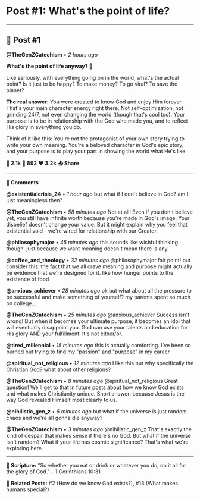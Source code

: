# Post #1: What's the point of life?

---

## 📱 Post #1

**@TheGenZCatechism** • *2 hours ago*

**What's the point of life anyway? 🤔**

Like seriously, with everything going on in the world, what's the actual point? Is it just to be happy? To make money? To go viral? To save the planet?

**The real answer:** You were created to know God and enjoy Him forever. That's your main character energy right there. Not self-optimization, not grinding 24/7, not even changing the world (though that's cool too). Your purpose is to be in relationship with the God who made you, and to reflect His glory in everything you do.

Think of it like this: You're not the protagonist of your own story trying to write your own meaning. You're a beloved character in God's epic story, and your purpose is to play your part in showing the world what He's like.

**💭 2.1k** **🔄 892** **❤️ 3.2k** **📤 Share**

---

**💬 Comments**

**@existentialcrisis_24** • *1 hour ago*
but what if I don't believe in God? am I just meaningless then?

**@TheGenZCatechism** • *58 minutes ago*
Not at all! Even if you don't believe yet, you still have infinite worth because you're made in God's image. Your disbelief doesn't change your value. But it might explain why you feel that existential void - we're wired for relationship with our Creator.

**@philosophymajor** • *45 minutes ago*
this sounds like wishful thinking though. just because we want meaning doesn't mean there is any

**@coffee_and_theology** • *32 minutes ago*
@philosophymajor fair point! but consider this: the fact that we all crave meaning and purpose might actually be evidence that we're designed for it. like how hunger points to the existence of food

**@anxious_achiever** • *28 minutes ago*
ok but what about all the pressure to be successful and make something of yourself? my parents spent so much on college...

**@TheGenZCatechism** • *25 minutes ago*
@anxious_achiever Success isn't wrong! But when it becomes your ultimate purpose, it becomes an idol that will eventually disappoint you. God can use your talents and education for His glory AND your fulfillment. It's not either/or.

**@tired_millennial** • *15 minutes ago*
this is actually comforting. I've been so burned out trying to find my "passion" and "purpose" in my career

**@spiritual_not_religious** • *12 minutes ago*
I like this but why specifically the Christian God? what about other religions?

**@TheGenZCatechism** • *8 minutes ago*
@spiritual_not_religious Great question! We'll get to that in future posts about how we know God exists and what makes Christianity unique. Short answer: because Jesus is the way God revealed Himself most clearly to us.

**@nihilistic_gen_z** • *6 minutes ago*
but what if the universe is just random chaos and we're all gonna die anyway?

**@TheGenZCatechism** • *3 minutes ago*
@nihilistic_gen_z That's exactly the kind of despair that makes sense if there's no God. But what if the universe isn't random? What if your life has cosmic significance? That's what we're exploring here.

---

**📖 Scripture:** "So whether you eat or drink or whatever you do, do it all for the glory of God." - 1 Corinthians 10:31

**🔗 Related Posts:** #2 (How do we know God exists?), #13 (What makes humans special?) 